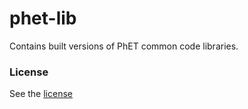 phet-lib
=======

Contains built versions of PhET common code libraries.

### License

See the [license](LICENSE)